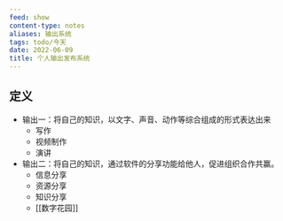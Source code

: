 ```yaml
---
feed: show
content-type: notes
aliases: 输出系统
tags: todo/今天
date: 2022-06-09
title: 个人输出发布系统
---
```


## 定义

- 输出一：将自己的知识，以文字、声音、动作等综合组成的形式表达出来
	- 写作
	- 视频制作
	- 演讲
- 输出二：将自己的知识，通过软件的分享功能给他人，促进组织合作共赢。
	- 信息分享
	- 资源分享
	- 知识分享
	- [[数字花园]]
